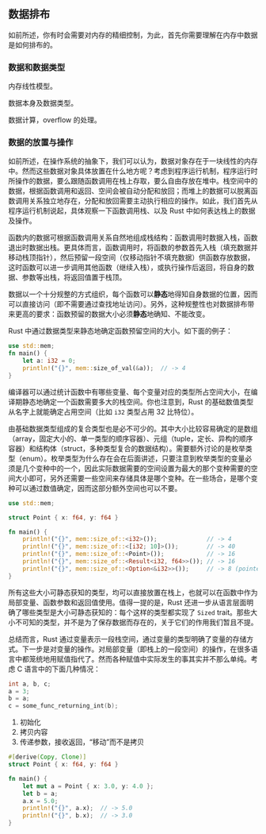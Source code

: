 ## 数据排布

如前所述，你有时会需要对内存的精细控制，为此，首先你需要理解在内存中数据是如何排布的。

### 数据和数据类型
内存线性模型。

数据本身及数据类型。

数据计算，overflow 的处理。

### 数据的放置与操作

如前所述，在操作系统的抽象下，我们可以认为，数据对象存在于一块线性的内存中。然而这些数据对象具体放置在什么地方呢？考虑到程序运行机制，程序运行时所操作的数据，要么跟随函数调用在栈上存取，要么自由存放在堆中。栈空间中的数据，根据函数调用和返回、空间会被自动分配和放回；而堆上的数据可以脱离函数调用关系独立地存在，分配和放回需要主动执行相应的操作。如此，我们首先从程序运行机制说起，具体观察一下函数调用栈、以及 Rust 中如何表达栈上的数据及操作。

<!-- 例子，图示，剖析，再接总结 -->

函数内的数据可根据函数调用关系自然地组成栈结构：函数调用时数据入栈，函数退出时数据出栈。更具体而言，函数调用时，将函数的参数首先入栈（填充数据并移动栈顶指针），然后预留一段空间（仅移动指针不填充数据）供函数存放数据，这时函数可以进一步调用其他函数（继续入栈），或执行操作后返回，将自身的数据、参数等出栈，将返回值置于栈顶。

数据以一个十分规整的方式组织，每个函数可以**静态**地得知自身数据的位置，因而可以直接访问（即不需要通过查找地址访问）。另外，这种规整性也对数据排布带来更高的要求：函数预留的数据大小必须**静态**地确知、不能改变。

Rust 中通过数据类型来静态地确定函数预留空间的大小。如下面的例子：

```rust
use std::mem;
fn main() {
    let a: i32 = 0;
    println!("{}", mem::size_of_val(&a));  // -> 4
}
```

编译器可以通过统计函数中有哪些变量、每个变量对应的类型所占空间大小，在编译期静态地确定一个函数需要多大的栈空间。你也注意到，Rust 的基础数值类型从名字上就能确定占用空间（比如 `i32` 类型占用 32 比特位）。

由基础数据类型组成的复合类型也是必不可少的。其中大小比较容易确定的是数组（array，固定大小的、单一类型的顺序容器）、元组（tuple，定长、异构的顺序容器）和结构体（struct，多种类型复合的数据结构）。需要额外讨论的是枚举类型（enum）。枚举类型为什么存在会在后面讲述，只要注意到枚举类型的变量必须是几个变种中的一个，因此实际数据需要的空间设置为最大的那个变种需要的空间大小即可，另外还需要一些空间来存储具体是哪个变种。在一些场合，是哪个变种可以通过数值确定，因而这部分额外空间也可以不要。

```rust
use std::mem;

struct Point { x: f64, y: f64 }

fn main() {
    println!("{}", mem::size_of::<i32>());              // -> 4
    println!("{}", mem::size_of::<[i32; 10]>());        // -> 40
    println!("{}", mem::size_of::<Point>());            // -> 16
    println!("{}", mem::size_of::<Result<i32, f64>>()); // -> 16
    println!("{}", mem::size_of::<Option<&i32>>());     // -> 8 (pointer size); notice null pointer optimization
}
```

所有这些大小可静态获知的类型，均可以直接放置在栈上，也就可以在函数中作为局部变量、函数参数和返回值使用。值得一提的是，Rust 还进一步从语言层面明确了哪些类型是大小可静态获知的：每个这样的类型都实现了 `Sized` trait。那些大小不可知的类型，并不是为了保存数据而存在的，关于它们的作用我们暂且不提。

总结而言，Rust 通过变量表示一段栈空间，通过变量的类型明确了变量的存储方式。下一步是对变量的操作。对局部变量（即栈上的一段空间）的操作，在很多语言中都笼统地用赋值指代了。然而各种赋值中实际发生的事其实并不那么单纯。考虑 C 语言中的下面几种情况：

```c
int a, b, c;
a = 3;
b = a;
c = some_func_returning_int(b);
```

1. 初始化
2. 拷贝内容
3. 传递参数，接收返回，“移动”而不是拷贝

```rust
#[derive(Copy, Clone)]
struct Point { x: f64, y: f64 }

fn main() {
    let mut a = Point { x: 3.0, y: 4.0 };
    let b = a;
    a.x = 5.0;
    println!("{}", a.x);  // -> 5.0
    println!("{}", b.x);  // -> 3.0
}
```

<!--
* 如前所述，你有时会需要对内存的精细控制。特别的，你需要理解内存中的数据排布
* 栈和堆：数据可能存在寄存器、缓存、内存、硬盘等任何地方，但程序执行时，操作系统对于数据提供了一层抽象：程序所操作的数据，要么跟随函数调用在栈上存取，要么自由存放在堆中。
* 栈上数据、堆上数据的不同：前者跟随函数调用、自动分配和放回、大小编译时确知，数据地址生命周期跟随函数生命周期；后者脱离函数调用、需要要自行分配和放回，数据地址存在悬垂指针、二次释放等问题。
* 详细分析栈：本质上是函数调用栈，栈上的数值（变量和变量类型，明确区分），地址（表示地址的类型系统），栈上的赋值（拷贝），函数返回，地址的生命周期概念。
* 静态数据：整个程序生命周期都存在
* 引入堆：为什么需要堆（https://stackoverflow.com/a/10483164），堆上数据和地址的不同：需要分配和释放，为什么及如何明确栈和堆的区别，实现跟随调用栈的生命周期
* 一些问题：赋值的复杂性、拷贝导致的问题、函数返回导致的问题、rc/gc的代价，引出下一节所有权机制和移动的概念
-->
